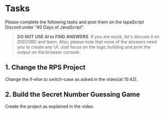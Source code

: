 # Tasks
Please complete the following tasks and post them on the tapaScript Discord under "40 Days of JavaScript".

> **DO NOT USE AI to FIND ANSWERS**. If you are stuck, let's discuss it on DISCORD and learn. Also, please note that none of the answers need you to create any UI. Just focus on the logic building and print the output on the browser console.

## 1. Change the RPS Project
Change the if-else to switch-case as asked in the video(at 15:42).

## 2. Build the Secret Number Guessing Game
Create the project as explained in the video.